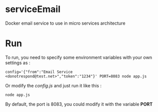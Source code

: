 # serviceEmail
Docker email service to use in micro services architecture

# Run

To run, you need to specify some environment variables with your own settings as :

```
config='{"from":"Email Service <donotrespond@test.net>","token":"1234"}' PORT=8083 node app.js
```

Or modify the *config.js* and just run it like this :

```
node app.js
```


By default, the port is 8083, you could modify it with the variable **PORT**
